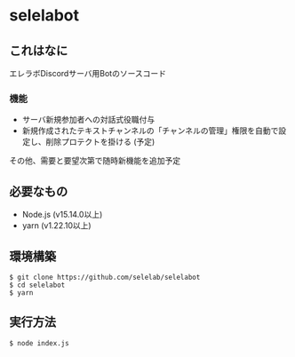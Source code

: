 # selelabot

## これはなに

エレラボDiscordサーバ用Botのソースコード

### 機能

- サーバ新規参加者への対話式役職付与
- 新規作成されたテキストチャンネルの「チャンネルの管理」権限を自動で設定し、削除プロテクトを掛ける (予定)

その他、需要と要望次第で随時新機能を追加予定

## 必要なもの

- Node.js (v15.14.0以上)
- yarn (v1.22.10以上)

## 環境構築

```
$ git clone https://github.com/selelab/selelabot
$ cd selelabot
$ yarn
```

## 実行方法

```
$ node index.js
```
